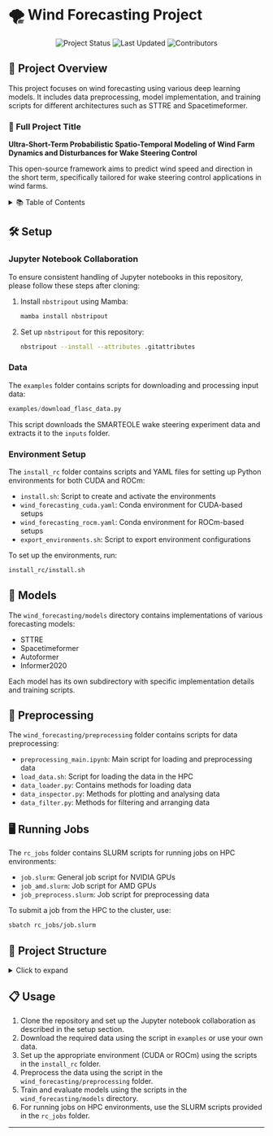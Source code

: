 # 🌪️ Wind Forecasting Project

<div align="center">

![Project Status](https://img.shields.io/badge/status-work%20in%20progress-yellow)
![Last Updated](https://img.shields.io/badge/last%20updated-October%2018%2C%202024-blue)
![Contributors](https://img.shields.io/badge/contributors-@achenry%20%7C%20@boujuan-orange)

</div>

## 🚀 Project Overview

This project focuses on wind forecasting using various deep learning models. It includes data preprocessing, model implementation, and training scripts for different architectures such as STTRE and Spacetimeformer.

### 📜 Full Project Title

**Ultra-Short-Term Probabilistic Spatio-Temporal Modeling of Wind Farm Dynamics and Disturbances for Wake Steering Control**

This open-source framework aims to predict wind speed and direction in the short term, specifically tailored for wake steering control applications in wind farms.

<details>
<summary>📚 Table of Contents</summary>

- [🌪️ Wind Forecasting Project](#️-wind-forecasting-project)
  - [🚀 Project Overview](#-project-overview)
    - [📜 Full Project Title](#-full-project-title)
  - [🛠 Setup](#-setup)
    - [Jupyter Notebook Collaboration](#jupyter-notebook-collaboration)
    - [Data](#data)
    - [Environment Setup](#environment-setup)
  - [🧠 Models](#-models)
  - [🔄 Preprocessing](#-preprocessing)
  - [🖥️ Running Jobs](#️-running-jobs)
  - [📂 Project Structure](#-project-structure)
  - [📋 Usage](#-usage)

</details>

## 🛠 Setup

### Jupyter Notebook Collaboration

To ensure consistent handling of Jupyter notebooks in this repository, please follow these steps after cloning:

1. Install `nbstripout` using Mamba:
   ```bash
   mamba install nbstripout
   ```

2. Set up `nbstripout` for this repository:
   ```bash
   nbstripout --install --attributes .gitattributes
   ```

### Data

The `examples` folder contains scripts for downloading and processing input data:

```python
examples/download_flasc_data.py
```

This script downloads the SMARTEOLE wake steering experiment data and extracts it to the `inputs` folder.

### Environment Setup

The `install_rc` folder contains scripts and YAML files for setting up Python environments for both CUDA and ROCm:

- `install.sh`: Script to create and activate the environments
- `wind_forecasting_cuda.yaml`: Conda environment for CUDA-based setups
- `wind_forecasting_rocm.yaml`: Conda environment for ROCm-based setups
- `export_environments.sh`: Script to export environment configurations

To set up the environments, run:

```bash
install_rc/install.sh
```

## 🧠 Models

The `wind_forecasting/models` directory contains implementations of various forecasting models:

- STTRE
- Spacetimeformer
- Autoformer
- Informer2020

Each model has its own subdirectory with specific implementation details and training scripts.

## 🔄 Preprocessing

The `wind_forecasting/preprocessing` folder contains scripts for data preprocessing:

- `preprocessing_main.ipynb`: Main script for loading and preprocessing data
- `load_data.sh`: Script for loading the data in the HPC
- `data_loader.py`: Contains methods for loading data
- `data_inspector.py`: Methods for plotting and analysing data
- `data_filter.py`: Methods for filtering and arranging data

## 🖥️ Running Jobs

The `rc_jobs` folder contains SLURM scripts for running jobs on HPC environments:

- `job.slurm`: General job script for NVIDIA GPUs
- `job_amd.slurm`: Job script for AMD GPUs
- `job_preprocess.slurm`: Job script for preprocessing data

To submit a job from the HPC to the cluster, use:

```bash
sbatch rc_jobs/job.slurm
```

## 📂 Project Structure

<details>
<summary>Click to expand</summary>

```
wind-forecasting/
├── examples/
│   ├── download_flasc_data.py
│   ├── SCADA_SMARTEOLE_Overview.ipynb
│   └── inputs/
│       ├── awaken_data
│       └── SMARTEOLE-WFC-open-dataset
├── lut/
├── rc_jobs/
│   ├── estimate_job_start_time.sh
│   ├── job.slurm
│   ├── job_amd.slurm
│   └── job_preprocess.slurm
├── install_rc/
│   ├── export_environments.sh
│   ├── install.sh
│   ├── setup.py
│   ├── wind_forecasting_cuda.yaml
│   └── wind_forecasting_rocm.yaml
├── wind_forecasting/
│   ├── models/
│   │   ├── Autoformer/
│   │   ├── Informer2020/
│   │   └── spacetimeformer/
│   ├── preprocessing/
│   │   ├── preprocessing_main.ipynb
│   │   ├── data_loader.py
│   │   ├── data_inspector.py
│   │   ├── data_filter.py
│   │   └── load_data.sh
│   ├── postprocessing/
│   └── run_scripts/
│       ├── train_informer.py
│       └── train_spacetimeformer.py
├── .gitignore
├── .gitattributes
├── .gitmodules
├── STTRE.ipynb
├── STTRE.py
└── README.md
```

</details>

## 📋 Usage

1. Clone the repository and set up the Jupyter notebook collaboration as described in the setup section.
2. Download the required data using the script in `examples` or use your own data.
3. Set up the appropriate environment (CUDA or ROCm) using the scripts in the `install_rc` folder.
4. Preprocess the data using the script in the `wind_forecasting/preprocessing` folder.
5. Train and evaluate models using the scripts in the `wind_forecasting/models` directory.
6. For running jobs on HPC environments, use the SLURM scripts provided in the `rc_jobs` folder.

---

<!-- <div align="center">

[![License: MIT](https://img.shields.io/badge/License-MIT-green.svg)](https://opensource.org/licenses/MIT)
[![Made with ❤️ by achenry and boujuan](https://img.shields.io/badge/Made%20with%20%E2%9D%A4%EF%B8%8F%20by-achenry%20and%20boujuan-red)](https://github.com/achenry/wind-forecasting)

</div> -->